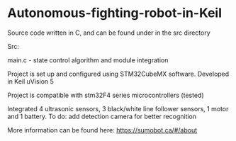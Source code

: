# Autonomous-fighting-robot-in-Keil

Source code written in C, and can be found under in the src directory

Src:

main.c - state control algorithm and module integration 

Project is set up and configured using STM32CubeMX software. Developed in Keil uVision 5

Project is compatible with stm32F4 series microcontrollers (tested)

Integrated 4 ultrasonic sensors, 3 black/white line follower sensors, 1 motor and 1 battery. To do: add detection camera for better recognition


More information can be found here: https://sumobot.ca/#/about
